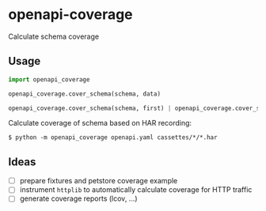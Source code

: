 # openapi-coverage
Calculate schema coverage

## Usage

```python
import openapi_coverage

openapi_coverage.cover_schema(schema, data)

openapi_coverage.cover_schema(schema, first) | openapi_coverage.cover_schema(schema, second)
```

Calculate coverage of schema based on HAR recording:

```console
$ python -m openapi_coverage openapi.yaml cassettes/*/*.har
```
## Ideas

- [ ] prepare fixtures and petstore coverage example
- [ ] instrument `httplib` to automatically calculate coverage for HTTP traffic
- [ ] generate coverage reports (lcov, ...)
